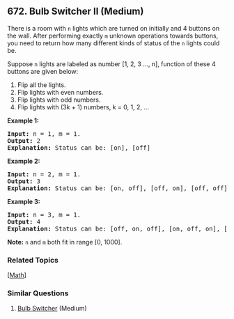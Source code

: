<!--|This file generated by command(leetcode description); DO NOT EDIT.    |-->
<!--+----------------------------------------------------------------------+-->
<!--|@author    Openset <openset.wang@gmail.com>                           |-->
<!--|@link      https://github.com/openset                                 |-->
<!--|@home      https://github.com/openset/leetcode                        |-->
<!--+----------------------------------------------------------------------+-->

## 672. Bulb Switcher II (Medium)

<p>
There is a room with <code>n</code> lights which are turned on initially and 4 buttons on the wall. After performing exactly <code>m</code> unknown operations towards buttons, you need to return how many different kinds of status of the <code>n</code> lights could be.
</p>

<p>
Suppose <code>n</code> lights are labeled as number [1, 2, 3 ..., n], function of these 4 buttons are given below:

<ol>
<li>Flip all the lights.</li>
<li>Flip lights with even numbers.</li>
<li>Flip lights with odd numbers.</li>
<li>Flip lights with (3k + 1) numbers, k = 0, 1, 2, ...</li>
</ol>
</p>


<p><b>Example 1:</b><br />
<pre>
<b>Input:</b> n = 1, m = 1.
<b>Output:</b> 2
<b>Explanation:</b> Status can be: [on], [off]
</pre>
</p>


<p><b>Example 2:</b><br />
<pre>
<b>Input:</b> n = 2, m = 1.
<b>Output:</b> 3
<b>Explanation:</b> Status can be: [on, off], [off, on], [off, off]
</pre>
</p>


<p><b>Example 3:</b><br />
<pre>
<b>Input:</b> n = 3, m = 1.
<b>Output:</b> 4
<b>Explanation:</b> Status can be: [off, on, off], [on, off, on], [off, off, off], [off, on, on].
</pre>
</p>

<p><b>Note:</b>
<code>n</code> and <code>m</code> both fit in range [0, 1000].
</p>

### Related Topics
  [[Math](https://github.com/openset/leetcode/tree/master/tag/math/README.md)]

### Similar Questions
  1. [Bulb Switcher](https://github.com/openset/leetcode/tree/master/problems/bulb-switcher) (Medium)

